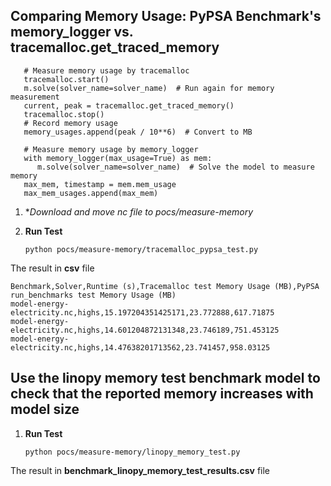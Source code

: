 ## Comparing Memory Usage: PyPSA Benchmark's memory_logger vs. tracemalloc.get_traced_memory
```
   # Measure memory usage by tracemalloc
   tracemalloc.start()
   m.solve(solver_name=solver_name)  # Run again for memory measurement
   current, peak = tracemalloc.get_traced_memory()
   tracemalloc.stop()
   # Record memory usage
   memory_usages.append(peak / 10**6)  # Convert to MB

   # Measure memory usage by memory_logger
   with memory_logger(max_usage=True) as mem:
      m.solve(solver_name=solver_name)  # Solve the model to measure memory
   max_mem, timestamp = mem.mem_usage
   max_mem_usages.append(max_mem)
```

1. **Download and move *nc file to pocs/measure-memory**

2. **Run Test**
   ```shell
   python pocs/measure-memory/tracemalloc_pypsa_test.py
   ```

The result in **csv** file
```
Benchmark,Solver,Runtime (s),Tracemalloc test Memory Usage (MB),PyPSA run_benchmarks test Memory Usage (MB)
model-energy-electricity.nc,highs,15.197204351425171,23.772888,617.71875
model-energy-electricity.nc,highs,14.601204872131348,23.746189,751.453125
model-energy-electricity.nc,highs,14.47638201713562,23.741457,958.03125
```

## Use the linopy memory test benchmark model to check that the reported memory increases with model size
1. **Run Test**
   ```shell
   python pocs/measure-memory/linopy_memory_test.py
   ```

The result in **benchmark_linopy_memory_test_results.csv** file

